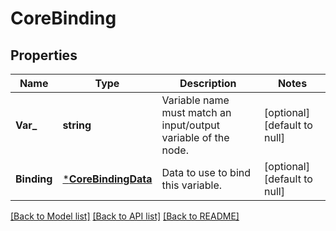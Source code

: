 # CoreBinding

## Properties
Name | Type | Description | Notes
------------ | ------------- | ------------- | -------------
**Var_** | **string** | Variable name must match an input/output variable of the node. | [optional] [default to null]
**Binding** | [***CoreBindingData**](coreBindingData.md) | Data to use to bind this variable. | [optional] [default to null]

[[Back to Model list]](../README.md#documentation-for-models) [[Back to API list]](../README.md#documentation-for-api-endpoints) [[Back to README]](../README.md)



